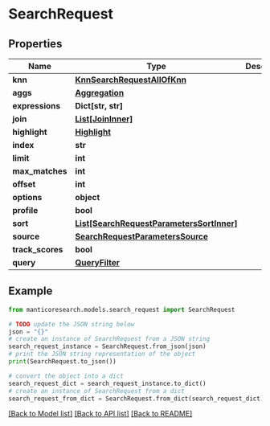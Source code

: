 # SearchRequest


## Properties

Name | Type | Description | Notes
------------ | ------------- | ------------- | -------------
**knn** | [**KnnSearchRequestAllOfKnn**](KnnSearchRequestAllOfKnn.md) |  | 
**aggs** | [**Aggregation**](Aggregation.md) |  | [optional] 
**expressions** | **Dict[str, str]** |  | [optional] 
**join** | [**List[JoinInner]**](JoinInner.md) |  | [optional] 
**highlight** | [**Highlight**](Highlight.md) |  | [optional] 
**index** | **str** |  | 
**limit** | **int** |  | [optional] 
**max_matches** | **int** |  | [optional] 
**offset** | **int** |  | [optional] 
**options** | **object** |  | [optional] 
**profile** | **bool** |  | [optional] 
**sort** | [**List[SearchRequestParametersSortInner]**](SearchRequestParametersSortInner.md) |  | [optional] 
**source** | [**SearchRequestParametersSource**](SearchRequestParametersSource.md) |  | [optional] 
**track_scores** | **bool** |  | [optional] 
**query** | [**QueryFilter**](QueryFilter.md) |  | 

## Example

```python
from manticoresearch.models.search_request import SearchRequest

# TODO update the JSON string below
json = "{}"
# create an instance of SearchRequest from a JSON string
search_request_instance = SearchRequest.from_json(json)
# print the JSON string representation of the object
print(SearchRequest.to_json())

# convert the object into a dict
search_request_dict = search_request_instance.to_dict()
# create an instance of SearchRequest from a dict
search_request_from_dict = SearchRequest.from_dict(search_request_dict)
```
[[Back to Model list]](../README.md#documentation-for-models) [[Back to API list]](../README.md#documentation-for-api-endpoints) [[Back to README]](../README.md)


